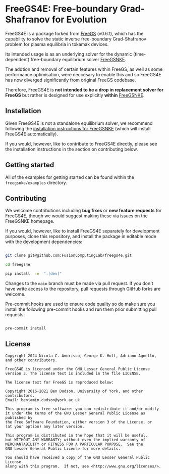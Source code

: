 
# FreeGS4E: Free-boundary Grad-Shafranov for Evolution

FreeGS4E is a package forked from [FreeGS](https://github.com/freegs-plasma/freegs) (v0.6.1), which has the capability to solve the static inverse free-boundary Grad-Shafranov problem for plasma equilibria in tokamak devices.

Its intended usage is as an underlying solver for the dynamic (time-dependent) free-boundary equilibrium solver [FreeGSNKE](https://github.com/FusionComputingLab/freegsnke).

The addtion and removal of certain features within FreeGS, as well as some performance optimisation, were neccesary to enable this and so FreeGS4E has now diverged significantly from original FreeGS codebase.

Therefore, FreeGS4E is **not intended to be a drop in replacement solver for FreeGS** but rather is designed for use explicitly **within** [FreeGSNKE](https://github.com/FusionComputingLab/freegsnke).


## Installation

Given FreeGS4E is not a standalone equilibrium solver, we recommend following the [installation instructions for FreeGSNKE](https://docs.freegsnke.com/#installation) (which will install FreeGS4E automatically). 

If you would, however, like to contribute to FreeGS4E directly, please see the installation instructions in the section on contributing below.

## Getting started

All of the examples for getting started can be found within the `freegsnke/examples` directory.


## Contributing

We welcome contributions including **bug fixes** or **new feature requests** for FreeGS4E, though we would suggest making these via issues on the FreeGSNKE homepage.

If you would, however, like to install FreeGS4E separately for development purposes, clone this repository, and install the package in editable mode with the development dependencies:

```bash

git clone git@github.com:FusionComputingLab/freegs4e.git

cd freegs4e

pip install  -e  ".[dev]"

```

Changes to the `main` branch must be made via pull request. If you don't have write access to the repository, pull requests through GitHub forks are welcome.

Pre-commit hooks are used to ensure code quality so do make sure you install the following pre-commit hooks and run them prior submitting pull requests:

```bash

pre-commit install

```

## License

    Copyright 2024 Nicola C. Amorisco, George K. Holt, Adriano Agnello, and other contributors.

    FreeGS4E is licensed under the GNU Lesser General Public License version 3. The license text is included in the file LICENSE.

    The license text for FreeGS is reproduced below:

    Copyright 2016-2021 Ben Dudson, University of York, and other contributors.
    Email: benjamin.dudson@york.ac.uk

    This program is free software: you can redistribute it and/or modify
    it under the terms of the GNU Lesser General Public License as published by
    the Free Software Foundation, either version 3 of the License, or
    (at your option) any later version.

    This program is distributed in the hope that it will be useful,
    but WITHOUT ANY WARRANTY; without even the implied warranty of
    MERCHANTABILITY or FITNESS FOR A PARTICULAR PURPOSE.  See the
    GNU Lesser General Public License for more details.

    You should have received a copy of the GNU Lesser General Public License
    along with this program.  If not, see <http://www.gnu.org/licenses/>.
